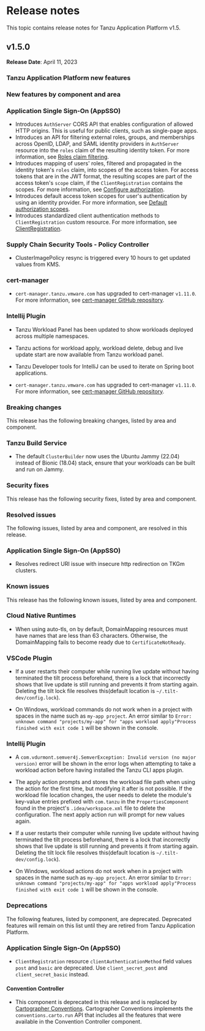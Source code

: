 # Release notes

This topic contains release notes for Tanzu Application Platform v1.5.

## <a id='1-5-0'></a> v1.5.0

**Release Date**: April 11, 2023

### <a id="1-5-0-tap-new-features"></a> Tanzu Application Platform new features

### <a id='1-5-0-new-component-features'></a> New features by component and area

### <a id='1-5-0-appsso-new-features'></a> Application Single Sign-On (AppSSO)

- Introduces `AuthServer` CORS API that enables configuration of allowed HTTP origins.
  This is useful for public clients, such as single-page apps.
- Introduces an API for filtering external roles, groups, and memberships across OpenID, LDAP, and SAML identity providers
  in `AuthServer` resource into the `roles` claim of the resulting identity
  token. For more information, see [Roles claim filtering](app-sso/service-operators/identity-providers.hbs.md#roles-filters).
- Introduces mapping of users' roles, filtered and propagated in the identity
  token's `roles` claim, into scopes of the access token. For access tokens that are in the JWT format, the resulting
  scopes are part of the access token's `scope` claim, if the `ClientRegistration` contains the
  scopes. For more information, see [Configure authorization](app-sso/service-operators/configure-authorization.hbs.md).
- Introduces default access token scopes for user's authentication by using an identity
  provider. For more information, see [Default authorization scopes](app-sso/service-operators/configure-authorization.hbs.md#default-scopes).
- Introduces standardized client authentication methods to `ClientRegistration` custom resource.
  For more information, see [ClientRegistration](app-sso/crds/clientregistration.hbs.md).

### <a id='1-5-0-scst-policy-new-features'></a> Supply Chain Security Tools - Policy Controller

- ClusterImagePolicy resync is triggered every 10 hours to get updated values from KMS.

### <a id='1-5-0-cert-manager-ncf'></a> cert-manager

- `cert-manager.tanzu.vmware.com` has upgraded to cert-manager `v1.11.0`. 
For more information, see [cert-manager GitHub repository](https://github.com/cert-manager/cert-manager/releases/tag/v1.11.0).

### <a id='1-5-0-intellij-plugin-ncf'></a> Intellij Plugin

- Tanzu Workload Panel has been updated to show workloads deployed across multiple namespaces.
- Tanzu actions for workload apply, workload delete, debug and live update start are now available from Tanzu workload panel.
- Tanzu Developer tools for IntelliJ can be used to iterate on Spring boot applications.

- `cert-manager.tanzu.vmware.com` has upgraded to cert-manager `v1.11.0`. 
For more information, see [cert-manager GitHub repository](https://github.com/cert-manager/cert-manager/releases/tag/v1.11.0).

### <a id='1-5-0-breaking-changes'></a> Breaking changes

This release has the following breaking changes, listed by area and component.

### <a id='1-5-0-tbs-bc'></a> Tanzu Build Service

- The default `ClusterBuilder` now uses the Ubuntu Jammy (22.04) instead of Bionic (18.04) stack,
ensure that your workloads can be built and run on Jammy.

### <a id='1-5-0-security-fixes'></a> Security fixes

This release has the following security fixes, listed by area and component.

### <a id='1-5-0-resolved-issues'></a> Resolved issues

The following issues, listed by area and component, are resolved in this release.

### <a id='1-5-0-appsso-resolved-issues'></a> Application Single Sign-On (AppSSO)

- Resolves redirect URI issue with insecure http redirection on TKGm clusters.

### <a id='1-5-0-known-issues'></a> Known issues

This release has the following known issues, listed by area and component.

### <a id='1-5-0-cnrs-ki'></a> Cloud Native Runtimes

- When using auto-tls, on by default, DomainMapping resources must have names that are less than 63 characters. Otherwise, the DomainMapping fails to become ready due to `CertificateNotReady`.

### <a id='1-5-0-vscode-plugin-ki'></a> VSCode Plugin

- If a user restarts their computer while running live update without having terminated the tilt process beforehand, there is a lock that incorrectly shows that live update is still running and prevents it from starting again. Deleting the tilt lock file resolves this(default location is `~/.tilt-dev/config.lock`).

- On Windows, workload commands do not work when in a project with spaces in the name such as `my-app project`. An error similar to `Error: unknown command "projects/my-app" for "apps workload apply"Process finished with exit code 1` will be shown in the console.

### <a id='1-5-0-intellij-plugin-ki'></a> Intellij Plugin

- A `com.vdurmont.semver4j.SemverException: Invalid version (no major version)` error will be shown in the error logs when attempting to take a workload action before having installed the Tanzu CLI apps plugin.

- The apply action prompts and stores the workload file path when using the action for the first time, but modifying it after is not possible. If the workload file location changes, the user needs to delete the module's key-value entries prefixed with `com.tanzu` in the `PropertiesComponent` found in the project's `.idea/workspace.xml` file to delete the configuration. The next apply action run will prompt for new values again.

- If a user restarts their computer while running live update without having terminated the tilt process beforehand, there is a lock that incorrectly shows that live update is still running and prevents it from starting again. Deleting the tilt lock file resolves this(default location is `~/.tilt-dev/config.lock`).

- On Windows, workload actions do not work when in a project with spaces in the name such as `my-app project`. An error similar to `Error: unknown command "projects/my-app" for "apps workload apply"Process finished with exit code 1` will be shown in the console.

### <a id='1-5-0-deprecations'></a> Deprecations

The following features, listed by component, are deprecated.
Deprecated features will remain on this list until they are retired from Tanzu Application Platform.

### <a id='1-5-0-appsso-deprecations'></a> Application Single Sign-On (AppSSO)

- `ClientRegistration` resource `clientAuthenticationMethod` field values `post` and `basic` are deprecated. 
Use `client_secret_post` and `client_secret_basic` instead.

#### <a id='1-5-0-convention-controller-dp'></a> Convention Controller

- This component is deprecated in this release and is replaced by [Cartographer Conventions](https://github.com/vmware-tanzu/cartographer-conventions). Cartographer Conventions implements the `conventions.carto.run` API that includes all the features that were available in the Convention Controller component.
